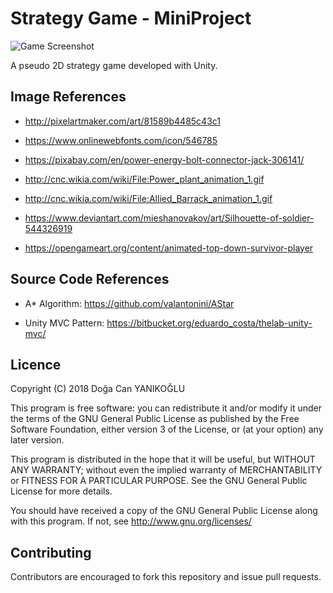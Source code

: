 # Strategy Game - MiniProject

![Game Screenshot](https://image.ibb.co/m3Fubd/Screenshot.png)

A pseudo 2D strategy game developed with Unity.

## Image References

- http://pixelartmaker.com/art/81589b4485c43c1

- https://www.onlinewebfonts.com/icon/546785

- https://pixabay.com/en/power-energy-bolt-connector-jack-306141/

- http://cnc.wikia.com/wiki/File:Power_plant_animation_1.gif

- http://cnc.wikia.com/wiki/File:Allied_Barrack_animation_1.gif

- https://www.deviantart.com/mieshanovakov/art/Silhouette-of-soldier-544326919

- https://opengameart.org/content/animated-top-down-survivor-player

## Source Code References

- A* Algorithm: https://github.com/valantonini/AStar

- Unity MVC Pattern: https://bitbucket.org/eduardo_costa/thelab-unity-mvc/

## Licence

Copyright (C) 2018 Doğa Can YANIKOĞLU

This program is free software: you can redistribute it and/or modify it under the terms of the GNU General Public License as published by the Free Software Foundation, either version 3 of the License, or (at your option) any later version.

This program is distributed in the hope that it will be useful, but WITHOUT ANY WARRANTY; without even the implied warranty of MERCHANTABILITY or FITNESS FOR A PARTICULAR PURPOSE. See the GNU General Public License for more details.

You should have received a copy of the GNU General Public License along with this program. If not, see http://www.gnu.org/licenses/

## Contributing

Contributors are encouraged to fork this repository and issue pull requests.
